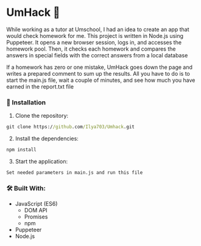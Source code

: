 # UmHack 🐻

While working as a tutor at Umschool, I had an idea to create an app that would check homework for me. This project is written in Node.js using Puppeteer. It opens a new browser session, logs in, and accesses the homework pool. Then, it checks each homework and compares the answers in special fields with the correct answers from a local database

If a homework has zero or one mistake, UmHack goes down the page and writes a prepared comment to sum up the results. All you have to do is to start the main.js file, wait a couple of minutes, and see how much you have earned in the report.txt file

### 🚀 Installation

1. Clone the repository:

```cmd
git clone https://github.com/Ilya703/Umhack.git
```

2. Install the dependencies:

```cmd
npm install
```

3. Start the application:

```
Set needed parameters in main.js and run this file
```

### 🛠️ Built With:

* JavaScript (ES6)
  * DOM API
  * Promises
  * npm
* Puppeteer
* Node.js
